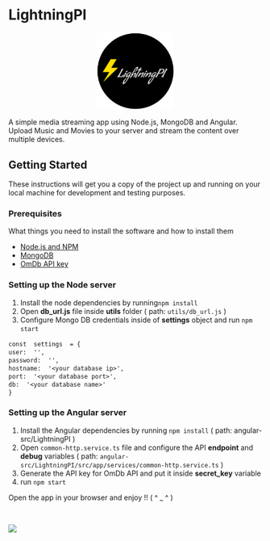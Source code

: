 

# LightningPI
<p align="center">
  <img src="https://github.com/pavanskipo/LightningPI/blob/master/angular-src/LightningPI/src/favicon.png" width="30%">
</p>
                                                                                                                
A simple media streaming app using Node.js, MongoDB and Angular. 
Upload Music and Movies to your server and stream the content over multiple devices.

  

## Getting Started

  

These instructions will get you a copy of the project up and running on your local machine for development and testing purposes.

  

### Prerequisites

  

What things you need to install the software and how to install them

 - [Node.js and NPM](https://nodejs.org/en/download/) 
 - [MongoDB](https://www.mongodb.com/download-center)
 - [OmDb API key](http://www.omdbapi.com/)

  

### Setting up the Node server 

 1. Install the node dependencies by running`npm install`  
 2. Open **db_url.js** file inside **utils** folder ( path: `utils/db_url.js` )
 3. Configure Mongo DB credentials inside of **settings** object and run `npm start`

```
const  settings  = {
user:  '',
password:  '',
hostname:  '<your database ip>',
port:  '<your database port>',
db:  '<your database name>'
}
```

### Setting up the Angular server 

 1. Install the Angular dependencies by running `npm install` ( path:
    angular-src/LightningPI ) 
 2. Open `common-http.service.ts` file and
    configure the API **endpoint** and **debug** variables ( path: 
    `angular-src/LightningPI/src/app/services/common-http.service.ts` )
 3.  Generate the API key for OmDb API and put it inside **secret_key** variable
 4.  run `npm start`

Open the app in your browser and enjoy !! ( ^ _ ^ )

<br/>
<p align="center">

  [<img src="https://vangogh.teespring.com/v3/image/BSRsZ7Kbcb3Mipf1A-J3M7v7EgQ/480/560.jpg" width="15%">](https://teespring.com/en-GB/lightning-pi)
</p>
